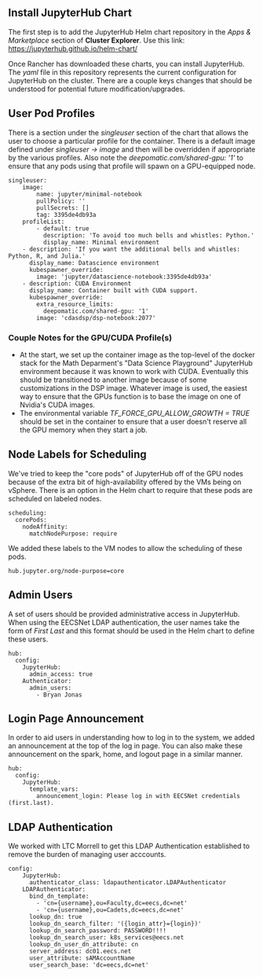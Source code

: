 ## Install JupyterHub Chart

The first step is to add the JupyterHub Helm chart repository in the *Apps & Marketplace* section of **Cluster Explorer**. Use this link: https://jupyterhub.github.io/helm-chart/

Once Rancher has downloaded these charts, you can install JupyterHub. The *yaml* file in this repository represents the current configuration for JupyterHub on the cluster. There are a couple keys changes that should be understood for potential future modification/upgrades.

## User Pod Profiles
There is a section under the *singleuser* section of the chart that allows the user to choose a particular profile for the container. There is a default image defined under *singleuser -> image* and then will be overridden if appropriate by the various profiles. Also note the *deepomatic.com/shared-gpu: '1'* to ensure that any pods using that profile will spawn on a GPU-equipped node.

```{yaml}
singleuser:
    image:
        name: jupyter/minimal-notebook
        pullPolicy: ''
        pullSecrets: []
        tag: 3395de4db93a
    profileList:
        - default: true
          description: 'To avoid too much bells and whistles: Python.'
          display_name: Minimal environment
    - description: 'If you want the additional bells and whistles: Python, R, and Julia.'
      display_name: Datascience environment
      kubespawner_override:
        image: 'jupyter/datascience-notebook:3395de4db93a'
    - description: CUDA Environment
      display_name: Container built with CUDA support.
      kubespawner_override:
        extra_resource_limits:
          deepomatic.com/shared-gpu: '1'
        image: 'cdasdsp/dsp-notebook:2077'
```

### Couple Notes for the GPU/CUDA Profile(s)
* At the start, we set up the container image as the top-level of the docker stack for the Math Deparment's "Data Science Playground" JupyterHub environment because it was known to work with CUDA. Eventually this should be transitioned to another image because of some customizations in the DSP image. Whatever image is used, the easiest way to ensure that the GPUs function is to base the image on one of Nvidia's CUDA images.
* The environmental variable *TF_FORCE_GPU_ALLOW_GROWTH = TRUE* should be set in the container to ensure that a user doesn't reserve all the GPU memory when they start a job.

## Node Labels for Scheduling
We've tried to keep the "core pods" of JupyterHub off of the GPU nodes because of the extra bit of high-availability offered by the VMs being on vSphere. There is an option in the Helm chart to require that these pods are scheduled on labeled nodes.

```{yaml}
scheduling:
  corePods:
    nodeAffinity:
      matchNodePurpose: require
```

We added these labels to the VM nodes to allow the scheduling of these pods.
```{bash}
hub.jupyter.org/node-purpose=core
```

## Admin Users
A set of users should be provided administrative access in JupyterHub. When using the EECSNet LDAP authentication, the user names take the form of *First* *Last* and this format should be used in the Helm chart to define these users.
```{yaml}
hub:
  config:
    JupyterHub:
      admin_access: true
    Authenticator:
      admin_users:
        - Bryan Jonas
```

## Login Page Announcement
In order to aid users in understanding how to log in to the system, we added an announcement at the top of the log in page. You can also make these announcement on the spark, home, and logout page in a similar manner.
```{yaml}
hub:
  config:
    JupyterHub:
      template_vars:
        announcement_login: Please log in with EECSNet credentials (first.last).
```

## LDAP Authentication
We worked with LTC Morrell to get this LDAP Authentication established to remove the burden of managing user acccounts.

```{yaml}
config:
    JupyterHub:
      authenticator_class: ldapauthenticator.LDAPAuthenticator
    LDAPAuthenticator:
      bind_dn_template:
        - 'cn={username},ou=Faculty,dc=eecs,dc=net'
        - 'cn={username},ou=Cadets,dc=eecs,dc=net'
      lookup_dn: true
      lookup_dn_search_filter: '({login_attr}={login})'
      lookup_dn_search_password: PASSWORD!!!!
      lookup_dn_search_user: k8s_services@eecs.net
      lookup_dn_user_dn_attribute: cn
      server_address: dc01.eecs.net
      user_attribute: sAMAccountName
      user_search_base: 'dc=eecs,dc=net'
```